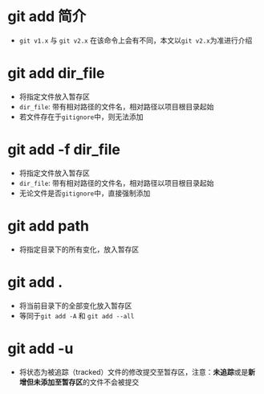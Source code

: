 # git add 简介
* `git v1.x` 与 `git v2.x` 在该命令上会有不同，本文以`git v2.x`为准进行介绍

# git add dir_file
* 将指定文件放入暂存区
* `dir_file`: 带有相对路径的文件名，相对路径以项目根目录起始
* 若文件存在于`gitignore`中，则无法添加

# git add -f dir_file
* 将指定文件放入暂存区
* `dir_file`: 带有相对路径的文件名，相对路径以项目根目录起始
* 无论文件是否`gitignore`中，直接强制添加

# git add path
* 将指定目录下的所有变化，放入暂存区

# git add .
* 将当前目录下的全部变化放入暂存区
* 等同于`git add -A` 和 `git add --all`

# git add -u
* 将状态为被追踪（tracked）文件的修改提交至暂存区，注意：**未追踪**或是**新增但未添加至暂存区**的文件不会被提交

